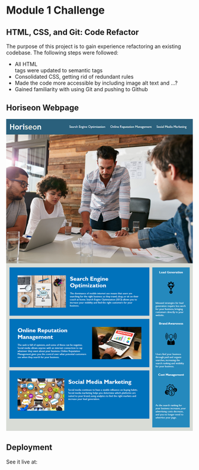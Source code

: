 # Module 1 Challenge

## HTML, CSS, and Git: Code Refactor

The purpose of this project is to gain experience refactoring an existing codebase. The following steps were followed: 
- All HTML <div> tags were updated to semantic tags 
- Consolidated CSS, getting rid of redundant rules
- Made the code more accessible by including image alt text and ...?
- Gained familiarity with using Git and pushing to Github
  

## Horiseon Webpage

![screenshot](./assets/images/01-html-css-git-homework-demo.png)



## Deployment
See it live at: 